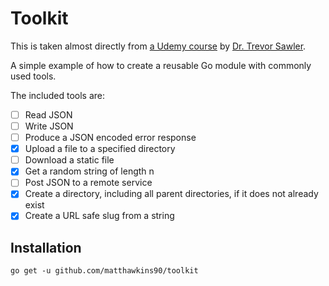 # Toolkit

This is taken almost directly from [a Udemy course](https://udemy.com/course/building-a-module-in-go-golang/) by [Dr. Trevor Sawler](https://github.com/tsawler/toolbox).

A simple example of how to create a reusable Go module with commonly used tools.

The included tools are:

- [ ] Read JSON
- [ ] Write JSON
- [ ] Produce a JSON encoded error response
- [X] Upload a file to a specified directory
- [ ] Download a static file
- [X] Get a random string of length n
- [ ] Post JSON to a remote service 
- [X] Create a directory, including all parent directories, if it does not already exist
- [X] Create a URL safe slug from a string

## Installation

`go get -u github.com/matthawkins90/toolkit`
